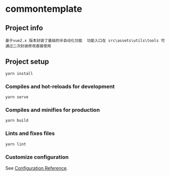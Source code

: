 # commontemplate
## Project info
```
基于vue2.x 版本封装了基础的半自动化功能  功能入口在 src\assets\utils\tools 可通过二次封装修改直接使用
```
## Project setup
```
yarn install
```

### Compiles and hot-reloads for development
```
yarn serve
```

### Compiles and minifies for production
```
yarn build
```

### Lints and fixes files
```
yarn lint
```

### Customize configuration
See [Configuration Reference](https://cli.vuejs.org/config/).
